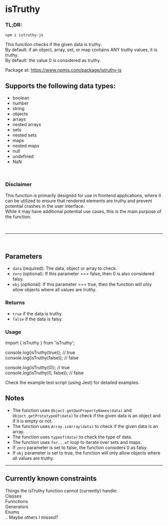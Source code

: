 # isTruthy

### TL;DR:
```  
npm i istruthy-js  
```  
This function checks if the given data is truthy.  
By default: if an object, array, set, or map contains ANY truthy values, it is truthy.  
By default: the value 0 is considered as truthy.

Package at: https://www.npmjs.com/package/istruthy-js


## Supports the following data types:
 - boolean
 - number
 - string
 - objects
 - arrays
 - nested arrays
 - sets
 - nested sets
 - maps
 - nested maps
 - null
 - undefined
 - NaN

<br>

### Disclaimer
This function is primarily designed for use in frontend applications, where it can be utilized to ensure that rendered elements are truthy and prevent potential crashes in the user interface.  
While it may have additional potential use cases, this is the main purpose of the function.

<br>
<hr>
<br>

## Parameters
- `data` (required): The data, object or array to check.
- `zero` (optional): If this parameter === false, then 0 is also considered falsy.
- `obj` (optional): If this parameter === true, then the function will only allow objects where all values are truthy.

### Returns
- `true` if the data is truthy.
- `false` if the data is falsy.

### Usage
import { isTruthy } from 'isTruthy';

console.log(isTruthy(true)); // true  
console.log(isTruthy(false)); // false   

console.log(isTruthy(0)); // true  
console.log(isTruthy(0, false)); // false

Check the example test script (using Jest) for detailed examples.

## Notes

- The function uses `Object.getOwnPropertyNames(data)` and `Object.getPrototypeOf(data)` to check if the given data is an object and if it is empty or not.
- The function uses `Array.isArray(data)` to check if the given data is an array.
- The function uses `typeof(data)` to check the type of data.
- The function uses `for...of` loop to iterate over sets and maps.
- If `zero` parameter is set to false, the function considers 0 as falsy.
- If `obj` parameter is set to true, the function will only allow objects where all values are truthy.

<hr>

## Currently known constraints
Things the isTruthy function cannot (currently) handle:  
Classes  
Funnctions  
Generators  
Enums  
.. Maybe others I missed?

